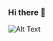 ### Hi there 👋
![Alt Text](https://giphy.com/gifs/shecodesio-swipe-up-computer-congratulations-1MSVKRopegDjYONwdF)




<!--
**AryaKris/AryaKris** is a ✨ _special_ ✨ repository because its `README.md` (this file) appears on your GitHub profile.

Here are some ideas to get you started:

- 🔭 I’m currently working on ...
- 🌱 I’m currently learning ...
- 👯 I’m looking to collaborate on ...
- 🤔 I’m looking for help with ...
- 💬 Ask me about ...
- 📫 How to reach me: ...
- 😄 Pronouns: ...
- ⚡ Fun fact: ...
-->

